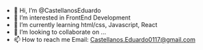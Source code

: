 - 👋 Hi, I’m @CastellanosEduardo
- 👀 I’m interested in FrontEnd Development
- 🌱 I’m currently learning html/css, Javascript, React
- 💞️ I’m looking to collaborate on ...
- 📫 How to reach me Email: Castellanos.Eduardo0117@gmail.com

<!---
CastellanosEduardo/CastellanosEduardo is a ✨ special ✨ repository because its `README.md` (this file) appears on your GitHub profile.
You can click the Preview link to take a look at your changes.
--->
